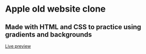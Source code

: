 # Apple old website clone

## Made with HTML and CSS to practice using gradients and backgrounds

<a href="https://jonthejon10.github.io/apple-clone/">Live preview</a>

<img src='images/project-preview.png' alt=''>